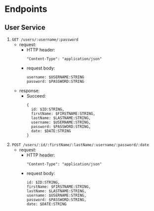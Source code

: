 # Endpoints

## User Service

  1. `GET /users/:username/:password`
      - request:
        - HTTP header: 
          ```
          "Content-Type": "application/json"
          ``` 
        - request body:
          ```
          username: $USERNAME:STRING 
          password: $PASSWORD:STRING
          ```
      - response:
        - Succeed:
          ```
          {
            id: $ID:STRING,
            firstName: $FIRSTNAME:STRING,
            lastName: $LASTNAME:STRING,
            username: $USERNAME:STRING,
            password: $PASSWORD:STRING,
            date: $DATE:STRING
          }
          ```
  2. `POST /users/:id/:firstName/:lastName/:username/:password/:date`
      - request:
        - HTTP header: 
          ```
          "Content-Type": "application/json"
          ``` 
        - request body:
          ```
          id: $ID:STRING,
          firstName: $FIRSTNAME:STRING,
          lastName: $LASTNAME:STRING,
          username: $USERNAME:STRING,
          password: $PASSWORD:STRING,
          date: $DATE:STRING
          ```
     
     
     
